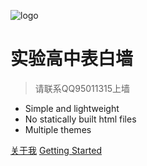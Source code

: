 ![logo](http://q1.qlogo.cn/g?b=qq&nk=95011315&s=640)

# 实验高中表白墙

> 请联系QQ95011315上墙

- Simple and lightweight
- No statically built html files
- Multiple themes

[关于我](http://langjunjie.cn/)
[Getting Started](#docsify)
